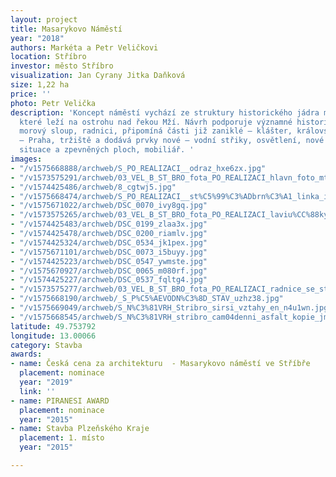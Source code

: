 ```yaml
---
layout: project
title: Masarykovo Náměstí
year: "2018"
authors: Markéta a Petr Veličkovi
location: Stříbro
investor: město Stříbro
visualization: Jan Cyrany Jitka Daňková
size: 1,22 ha
price: ''
photo: Petr Velička
description: 'Koncept náměstí vychází ze struktury historického jádra města Stříbra,
  které leží na ostrohu nad řekou Mží. Návrh podporuje významné historické prvky –
  morový sloup, radnici, připomíná části již zaniklé – klášter, královskou cestu Norimberk
  – Praha, tržiště a dodává prvky nové – vodní střiky, osvětlení, nové řešení dopravní
  situace a zpevněných ploch, mobiliář. '
images:
- "/v1575668888/archweb/S_PO_REALIZACI__odraz_hxe6zx.jpg"
- "/v1573575291/archweb/03_VEL_B_ST_BRO_fota_PO_REALIZACI_hlavn_foto_mtbisk.jpg"
- "/v1574425486/archweb/8_cgtwj5.jpg"
- "/v1575668474/archweb/S_PO_REALIZACI__st%C5%99%C3%ADbrn%C3%A1_linka_iilcsl.jpg"
- "/v1575671022/archweb/DSC_0070_ivy8gq.jpg"
- "/v1573575265/archweb/03_VEL_B_ST_BRO_fota_PO_REALIZACI_laviu%CC%88ky_zyqz82.jpg"
- "/v1574425483/archweb/DSC_0199_zlaa3x.jpg"
- "/v1574425478/archweb/DSC_0200_riamlv.jpg"
- "/v1574425324/archweb/DSC_0534_jk1pex.jpg"
- "/v1575671101/archweb/DSC_0073_i5buyy.jpg"
- "/v1574425223/archweb/DSC_0547_ywmste.jpg"
- "/v1575670927/archweb/DSC_0065_m080rf.jpg"
- "/v1574425227/archweb/DSC_0537_fqltg4.jpg"
- "/v1573575277/archweb/03_VEL_B_ST_BRO_fota_PO_REALIZACI_radnice_se_st_ikama_dfetpo.jpg"
- "/v1575668190/archweb/_S_P%C5%AEVODN%C3%8D_STAV_uzhz38.jpg"
- "/v1575669049/archweb/S_N%C3%81VRH_Stribro_sirsi_vztahy_en_n4u1wn.jpg"
- "/v1575668545/archweb/S_N%C3%81VRH_stribro_cam04denni_asfalt_kopie_jm1cqi.jpg"
latitude: 49.753792
longitude: 13.00066
category: Stavba
awards:
- name: Česká cena za architekturu  - Masarykovo náměstí ve Stříbře
  placement: nominace
  year: "2019"
  link: ''
- name: PIRANESI AWARD
  placement: nominace
  year: "2015"
- name: Stavba Plzeňského Kraje
  placement: 1. místo
  year: "2015"

---
```

